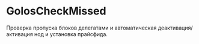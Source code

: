 # GolosCheckMissed
Проверка пропуска блоков делегатами и автоматическая деактивация/активация нод и установка прайсфида.

